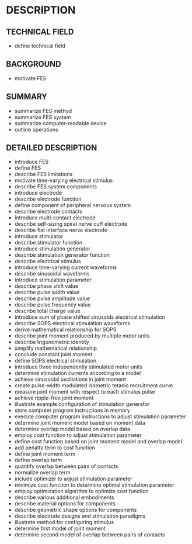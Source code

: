 # DESCRIPTION

## TECHNICAL FIELD

- define technical field

## BACKGROUND

- motivate FES

## SUMMARY

- summarize FES method
- summarize FES system
- summarize computer-readable device
- outline operations

## DETAILED DESCRIPTION

- introduce FES
- define FES
- describe FES limitations
- motivate time-varying electrical stimulus
- describe FES system components
- introduce electrode
- describe electrode function
- define component of peripheral nervous system
- describe electrode contacts
- introduce multi-contact electrode
- describe self-sizing spiral nerve cuff electrode
- describe flat interface nerve electrode
- introduce stimulator
- describe stimulator function
- introduce stimulation generator
- describe stimulation generator function
- describe electrical stimulus
- introduce time-varying current waveforms
- describe sinusoidal waveforms
- introduce stimulation parameter
- describe phase shift value
- describe pulse width value
- describe pulse amplitude value
- describe pulse frequency value
- describe total charge value
- introduce sum of phase shifted sinusoids electrical stimulation
- describe SOPS electrical stimulation waveforms
- derive mathematical relationship for SOPS
- describe joint moment produced by multiple motor units
- describe trigonometric identity
- simplify mathematical relationship
- conclude constant joint moment
- define SOPS electrical stimulation
- introduce three independently stimulated motor units
- determine stimulation currents according to a model
- achieve sinusoidal oscillations in joint moment
- create pulse-width modulated isometric tetanic recruitment curve
- measure joint moment with respect to each stimulus pulse
- achieve ripple-free joint moment
- illustrate example configuration of stimulation generator
- store computer program instructions in memory
- execute computer program instructions to adjust stimulation parameter
- determine joint moment model based on moment data
- determine overlap model based on overlap data
- employ cost function to adjust stimulation parameter
- define cost function based on joint moment model and overlap model
- add penalty term to cost function
- define joint moment term
- define overlap term
- quantify overlap between pairs of contacts
- normalize overlap term
- include optimizer to adjust stimulation parameter
- minimize cost function to determine optimal stimulation parameter
- employ optimization algorithm to optimize cost function
- describe various additional embodiments
- describe material options for components
- describe geometric shape options for components
- describe electrode designs and stimulation paradigms
- illustrate method for configuring stimulus
- determine first model of joint moment
- determine second model of overlap between pairs of contacts

